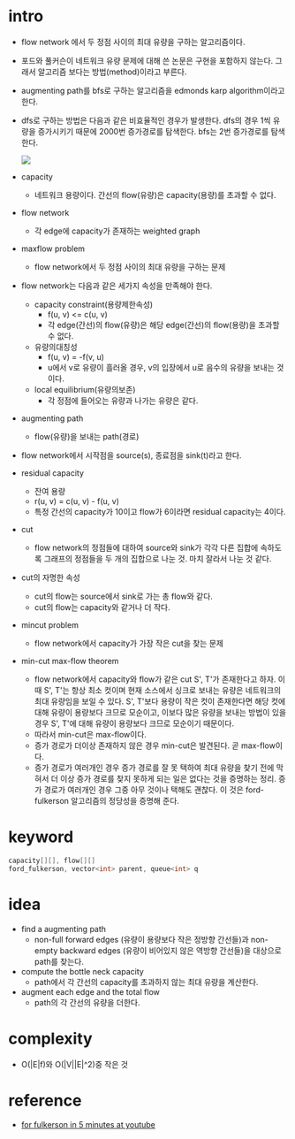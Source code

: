 # intro

- flow network 에서 두 정점 사이의 최대 유량을 구하는 알고리즘이다.
- 포드와 풀커슨이 네트워크 유량 문제에 대해 쓴 논문은 구현을 포함하지 않는다.
  그래서 알고리즘 보다는 방법(method)이라고 부른다.
- augmenting path를 bfs로 구하는 알고리즘을 edmonds karp algorithm이라고 한다.
- dfs로 구하는 방법은 다음과 같은 비효율적인 경우가 발생한다.
  dfs의 경우 1씩 유량을 증가시키기 때문에 2000번 증가경로를 탐색한다.
  bfs는 2번 증가경로를 탐색한다. 

  ![](https://en.wikipedia.org/wiki/Ford%E2%80%93Fulkerson_algorithm#/media/File:Ford-Fulkerson_example_0.svg)

- capacity
  - 네트워크 용량이다. 간선의 flow(유량)은 capacity(용량)를 초과할 수 없다.
- flow network
  - 각 edge에 capacity가 존재하는 weighted graph
- maxflow problem
  - flow network에서 두 정점 사이의 최대 유량을 구하는 문제
- flow network는 다음과 같은 세가지 속성을 만족해야 한다.
  - capacity constraint(용량제한속성)
    - f(u, v) <= c(u, v)
    - 각 edge(간선)의 flow(유량)은 해당 edge(간선)의 flow(용량)을 초과할 수 없다.
  - 유량의대칭성
    - f(u, v) = -f(v, u)
    - u에서 v로 유량이 흘러올 경우, v의 입장에서 u로 음수의 유량을 보내는 것이다.
  - local equilibrium(유량의보존)
    - 각 정점에 들어오는 유량과 나가는 유량은 같다.
- augmenting path
  - flow(유량)을 보내는 path(경로)
- flow network에서 시작점을 source(s), 종료점을 sink(t)라고 한다.
- residual capacity
  - 잔여 용량
  - r(u, v) = c(u, v) - f(u, v)
  - 특정 간선의 capacity가 10이고 flow가 6이라면 residual capacity는 4이다.
- cut
  - flow network의 정점들에 대하여 source와 sink가 각각 다른 집합에
    속하도록 그래프의 정점들을 두 개의 집합으로 나눈 것. 마치 잘라서 나눈 것 같다.
- cut의 자명한 속성
  - cut의 flow는 source에서 sink로 가는 총 flow와 같다.
  - cut의 flow는 capacity와 같거나 더 작다.
- mincut problem
  - flow network에서 capacity가 가장 작은 cut을 찾는 문제
- min-cut max-flow theorem
  - flow network에서 capacity와 flow가 같은 cut S', T'가 존재한다고 하자.
    이때 S', T'는 항상 최소 컷이며 현재 소스에서 싱크로 보내는 유량은
    네트워크의 최대 유량임을 보일 수 있다. S', T'보다 용량이 작은 컷이 존재한다면
    해당 컷에 대해 유량이 용량보다 크므로 모순이고, 이보다 많은 유량을 보내는 방법이
    있을 경우 S', T'에 대해 유량이 용량보다 크므로 모순이기 때문이다.
  - 따라서 min-cut은 max-flow이다.
  - 증가 경로가 더이상 존재하지 않은 경우 min-cut은 발견된다. 곧 max-flow이다.
  - 증가 경로가 여러개인 경우 증가 경로를 잘 못 택하여 최대 유량을 찾기 전에 막혀서
    더 이상 증가 경로를 찾지 못하게 되는 일은 없다는 것을 증명하는 정리.
    증가 경로가 여러개인 경우 그중 아무 것이나 택해도 괜찮다. 이 것은
    ford-fulkerson 알고리즘의 정당성을 증명해 준다.    

# keyword

```cpp
capacity[][], flow[][]
ford_fulkerson, vector<int> parent, queue<int> q
```

# idea

- find a augmenting path
  - non-full forward edges (유량이 용량보다 작은 정방향 간선들)과
    non-empty backward edges (유량이 비어있지 않은 역방향 간선들)을 대상으로
    path를 찾는다.
- compute the bottle neck capacity
  - path에서 각 간선의 capacity를 초과하지 않는 최대 유량을 계산한다.
- augment each edge and the total flow
  - path의 각 간선의 유량을 더한다.

# complexity

- O(|E|f)와 O(|V||E|^2)중 작은 것

# reference

- [for fulkerson in 5 minutes at youtube](https://www.youtube.com/watch?v=Tl90tNtKvxs)
